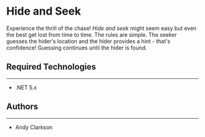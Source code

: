 # Hide and Seek
Experience the thrill of the chase! <i>Hide and seek</i> might seem easy but even the 
best get lost from time to time. The rules are simple. The seeker guesses the 
hider's location and the hider provides a hint - that's confidence! Guessing 
continues until the hider is found.

## Required Technologies
---
* .NET 5.x

## Authors
---
* Andy Clarkson